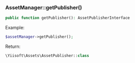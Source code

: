 ### AssetManager::getPublisher()

```php
public function getPublisher(): AssetPublisherInterface
```

Example:

```php
$assetManager->getPublisher();
```

Return:
```php
\Yiisoft\Assets\AssetPublisher::class
```
